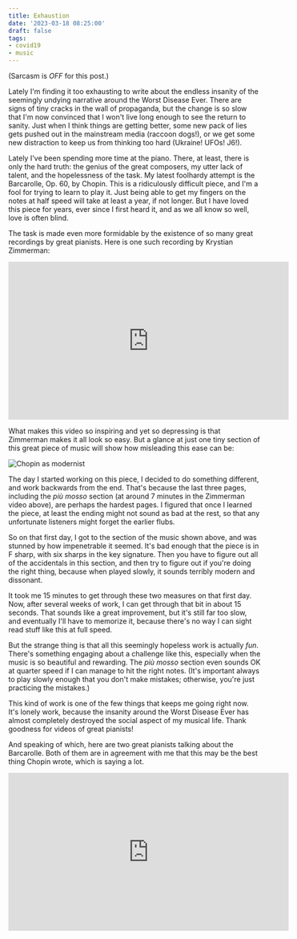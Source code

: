 ```yaml
---
title: Exhaustion
date: '2023-03-18 08:25:00'
draft: false
tags:
- covid19
- music
---
```


(Sarcasm is *OFF* for this post.)

Lately I'm finding it too exhausting to write about the endless insanity of the
seemingly undying narrative around the Worst Disease Ever.  There are signs of tiny cracks
in the wall of propaganda, but the change is so slow that I'm now convinced that
I won't live long enough to see the return to sanity.  Just when I think things
are getting better, some new pack of lies gets pushed out in the mainstream media
(raccoon dogs!), or we get some new distraction to keep us from thinking too hard (Ukraine! UFOs! J6!).

Lately I've been spending more time at the piano.  There, at least, there is only
the hard truth: the genius of the great composers, my utter lack of talent, and the hopelessness
of the task.  My latest foolhardy attempt is the Barcarolle, Op. 60, by Chopin.
This is a ridiculously difficult piece, and I'm a fool for trying to learn to play it.
Just being able to get my fingers on the notes at half speed will take at least a year,
if not longer.  But I have loved this piece for years, ever since I first heard it,
and as we all know so well, love is often blind.

The task is made even more formidable by the existence of so many great recordings
by great pianists.  Here is one such recording by Krystian Zimmerman:

<iframe width="560" height="315" src="https://www.youtube.com/embed/h19WVxSpask" title="YouTube video player" frameborder="0" allow="accelerometer; autoplay; clipboard-write; encrypted-media; gyroscope; picture-in-picture; web-share" allowfullscreen>
</iframe>

What makes this video so inspiring and yet so depressing is that Zimmerman makes
it all look so easy.  But a glance at just one tiny section of this great piece
of music will show how misleading this ease can be:

![Chopin as modernist](/images/barcarolle.jpg)

The day I started working on this piece, I decided to do something different, and work
backwards from the end.  That's because the last three pages, including the
*più mosso* section (at around 7 minutes in the Zimmerman video above),
are perhaps the hardest pages.  I figured that once I learned
the piece, at least the ending might not sound as bad at the rest, so that any
unfortunate listeners might forget the earlier flubs.

So on that first day, I got to the section of the music shown above, and was
stunned by how impenetrable it seemed.  It's bad enough that the piece
is in F sharp, with six sharps in the key signature.  Then you have to 
figure out all of the accidentals in this section, and then try to figure
out if you're doing the right thing, because when played slowly, it sounds
terribly modern and dissonant.

It took me 15 minutes to get through
these two measures on that first day.  Now, after several weeks of work,
I can get through that bit in about 15 seconds.  That sounds like a great
improvement, but it's still far too slow, and eventually I'll have to memorize it,
because there's no way I can sight read stuff like this at full speed.

But the strange thing is that all this seemingly hopeless work is actually
*fun*.  There's something engaging about a challenge like this, especially
when the music is so beautiful and rewarding.  The *più mosso* section
even sounds
OK at quarter speed if I can manage to hit the right notes.  (It's important
always to play slowly enough that you don't make mistakes; otherwise, you're
just practicing the mistakes.)

This kind of work is one of the few things that keeps me going right now.
It's lonely work, because the insanity around the Worst Disease Ever
has almost completely destroyed the social aspect of my musical life.
Thank goodness for videos of great pianists!

And speaking of which, here are two great pianists talking about the Barcarolle.
Both of them are in agreement with me that this may be the best thing Chopin
wrote, which is saying a lot.

<iframe width="560" height="315" src="https://www.youtube.com/embed/n2XIo91Ss1M" title="YouTube video player" frameborder="0" allow="accelerometer; autoplay; clipboard-write; encrypted-media; gyroscope; picture-in-picture; web-share" allowfullscreen>
</iframe>
